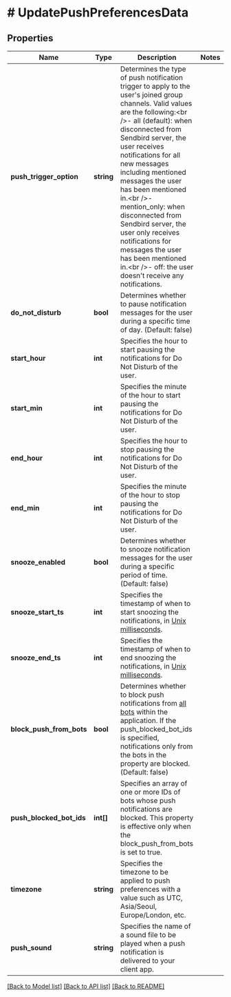 # # UpdatePushPreferencesData

## Properties

Name | Type | Description | Notes
------------ | ------------- | ------------- | -------------
**push_trigger_option** | **string** | Determines the type of push notification trigger to apply to the user&#39;s joined group channels. Valid values are the following:&lt;br /&gt;- all (default): when disconnected from Sendbird server, the user receives notifications for all new messages including mentioned messages the user has been mentioned in.&lt;br /&gt;- mention_only: when disconnected from Sendbird server, the user only receives notifications for messages the user has been mentioned in.&lt;br /&gt;- off: the user doesn&#39;t receive any notifications. |
**do_not_disturb** | **bool** | Determines whether to pause notification messages for the user during a specific time of day. (Default: false) |
**start_hour** | **int** | Specifies the hour to start pausing the notifications for Do Not Disturb of the user. |
**start_min** | **int** | Specifies the minute of the hour to start pausing the notifications for Do Not Disturb of the user. |
**end_hour** | **int** | Specifies the hour to stop pausing the notifications for Do Not Disturb of the user. |
**end_min** | **int** | Specifies the minute of the hour to stop pausing the notifications for Do Not Disturb of the user. |
**snooze_enabled** | **bool** | Determines whether to snooze notification messages for the user during a specific period of time. (Default: false) |
**snooze_start_ts** | **int** | Specifies the timestamp of when to start snoozing the notifications, in [Unix milliseconds](/docs/chat/v3/platform-api/guides/miscellaneous#2-timestamps). |
**snooze_end_ts** | **int** | Specifies the timestamp of when to end snoozing the notifications, in [Unix milliseconds](/docs/chat/v3/platform-api/guides/miscellaneous#2-timestamps). |
**block_push_from_bots** | **bool** | Determines whether to block push notifications from [all bots](/docs/chat/v3/platform-api/guides/bot-interface#2-list-bots) within the application. If the push_blocked_bot_ids is specified, notifications only from the bots in the property are blocked. (Default: false) |
**push_blocked_bot_ids** | **int[]** | Specifies an array of one or more IDs of bots whose push notifications are blocked. This property is effective only when the block_push_from_bots is set to true. |
**timezone** | **string** | Specifies the timezone to be applied to push preferences with a value such as UTC, Asia/Seoul, Europe/London, etc. |
**push_sound** | **string** | Specifies the name of a sound file to be played when a push notification is delivered to your client app. |

[[Back to Model list]](../../README.md#models) [[Back to API list]](../../README.md#endpoints) [[Back to README]](../../README.md)
